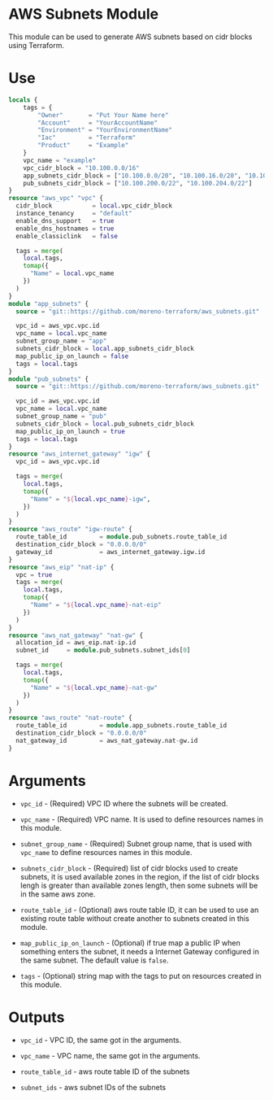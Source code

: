# AWS Subnets Module

This module can be used to generate AWS subnets based on cidr blocks using Terraform.

# Use

```terraform
locals {
    tags = {
        "Owner"       = "Put Your Name here"
        "Account"     = "YourAccountName"
        "Environment" = "YourEnvironmentName"
        "Iac"         = "Terraform"
        "Product"     = "Example"
    }
    vpc_name = "example"
    vpc_cidr_block = "10.100.0.0/16"
    app_subnets_cidr_block = ["10.100.0.0/20", "10.100.16.0/20", "10.100.32.0/20", "10.100.48.0/20"]
    pub_subnets_cidr_block = ["10.100.200.0/22", "10.100.204.0/22"]
}
resource "aws_vpc" "vpc" {
  cidr_block           = local.vpc_cidr_block
  instance_tenancy     = "default"
  enable_dns_support   = true
  enable_dns_hostnames = true
  enable_classiclink   = false

  tags = merge(
    local.tags,
    tomap({
      "Name" = local.vpc_name
    })
  )
}
module "app_subnets" {
  source = "git::https://github.com/moreno-terraform/aws_subnets.git"

  vpc_id = aws_vpc.vpc.id
  vpc_name = local.vpc_name
  subnet_group_name = "app"
  subnets_cidr_block = local.app_subnets_cidr_block
  map_public_ip_on_launch = false
  tags = local.tags
}
module "pub_subnets" {
  source = "git::https://github.com/moreno-terraform/aws_subnets.git"

  vpc_id = aws_vpc.vpc.id
  vpc_name = local.vpc_name
  subnet_group_name = "pub"
  subnets_cidr_block = local.pub_subnets_cidr_block
  map_public_ip_on_launch = true
  tags = local.tags
}
resource "aws_internet_gateway" "igw" {
  vpc_id = aws_vpc.vpc.id

  tags = merge(
    local.tags,
    tomap({
      "Name" = "${local.vpc_name}-igw",
    })
  )
}
resource "aws_route" "igw-route" {
  route_table_id         = module.pub_subnets.route_table_id
  destination_cidr_block = "0.0.0.0/0"
  gateway_id             = aws_internet_gateway.igw.id
}
resource "aws_eip" "nat-ip" {
  vpc = true
  tags = merge(
    local.tags,
    tomap({
      "Name" = "${local.vpc_name}-nat-eip"
    })
  )
}
resource "aws_nat_gateway" "nat-gw" {
  allocation_id = aws_eip.nat-ip.id
  subnet_id     = module.pub_subnets.subnet_ids[0]

  tags = merge(
    local.tags,
    tomap({
      "Name" = "${local.vpc_name}-nat-gw"
    })
  )
}
resource "aws_route" "nat-route" {
  route_table_id         = module.app_subnets.route_table_id
  destination_cidr_block = "0.0.0.0/0"
  nat_gateway_id         = aws_nat_gateway.nat-gw.id
}
```

# Arguments

* `vpc_id` - (Required) VPC ID where the subnets will be created.

* `vpc_name` - (Required) VPC name. It is used to define resources names in this module.

* `subnet_group_name` - (Required) Subnet group name, that is used with `vpc_name` to define resources names in this module.

* `subnets_cidr_block` - (Required) list of cidr blocks used to create subnets, it is used available zones in the region, if the list of cidr blocks lengh is greater than available zones length, then some subnets will be in the same aws zone.

* `route_table_id` - (Optional) aws route table ID, it can be used to use an existing route table without create another to subnets created in this module.

* `map_public_ip_on_launch` - (Optional) if true map a public IP when something enters the subnet, it needs a Internet Gateway configured in the same subnet. The default value is `false`.

* `tags` - (Optional) string map with the tags to put on resources created in this module.

# Outputs

* `vpc_id` - VPC ID, the same got in the arguments.

* `vpc_name` - VPC name, the same got in the arguments.

* `route_table_id` - aws route table ID of the subnets

* `subnet_ids` - aws subnet IDs of the subnets